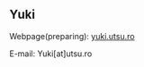 ## Yuki

Webpage(preparing): <a href="https://yuki.utsu.ro">yuki.utsu.ro</a>

E-mail: Yuki[at]utsu.ro
